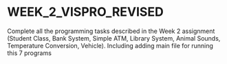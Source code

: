 # WEEK_2_VISPRO_REVISED
Complete all the programming tasks described in the Week 2 assignment (Student Class, Bank System, Simple ATM, Library System, Animal Sounds, Temperature Conversion, Vehicle). Including adding main file for running this 7 programs
